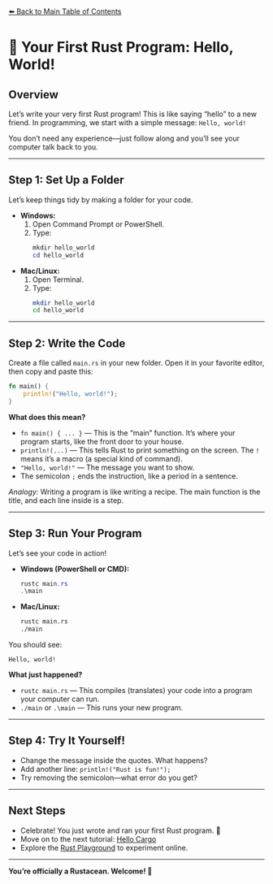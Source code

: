 [⬅️ Back to Main Table of Contents](../README.md)

# 👋 Your First Rust Program: Hello, World!

## Overview

Let’s write your very first Rust program! This is like saying “hello” to a new friend. In programming, we start with a simple message: `Hello, world!`

You don’t need any experience—just follow along and you’ll see your computer talk back to you.

---

## Step 1: Set Up a Folder

Let’s keep things tidy by making a folder for your code.

- **Windows:**
  1. Open Command Prompt or PowerShell.
  2. Type:
     ```powershell
     mkdir hello_world
     cd hello_world
     ```
- **Mac/Linux:**
  1. Open Terminal.
  2. Type:
     ```sh
     mkdir hello_world
     cd hello_world
     ```

---

## Step 2: Write the Code

Create a file called `main.rs` in your new folder. Open it in your favorite editor, then copy and paste this:

```rust
fn main() {
    println!("Hello, world!");
}
```

**What does this mean?**
- `fn main() { ... }` — This is the “main” function. It’s where your program starts, like the front door to your house.
- `println!(...)` — This tells Rust to print something on the screen. The `!` means it’s a macro (a special kind of command).
- `"Hello, world!"` — The message you want to show.
- The semicolon `;` ends the instruction, like a period in a sentence.

*Analogy:* Writing a program is like writing a recipe. The main function is the title, and each line inside is a step.

---

## Step 3: Run Your Program

Let’s see your code in action!

- **Windows (PowerShell or CMD):**
  ```powershell
  rustc main.rs
  .\main
  ```
- **Mac/Linux:**
  ```sh
  rustc main.rs
  ./main
  ```

You should see:
```
Hello, world!
```

**What just happened?**
- `rustc main.rs` — This compiles (translates) your code into a program your computer can run.
- `./main` or `.\main` — This runs your new program.

---

## Step 4: Try It Yourself!

- Change the message inside the quotes. What happens?
- Add another line: `println!("Rust is fun!");`
- Try removing the semicolon—what error do you get?

---

## Next Steps

- Celebrate! You just wrote and ran your first Rust program. 🎉
- Move on to the next tutorial: [Hello Cargo](../oo4_hello_cargo/README.md)
- Explore the [Rust Playground](https://play.rust-lang.org/) to experiment online.

---

**You’re officially a Rustacean. Welcome! 🦀**
